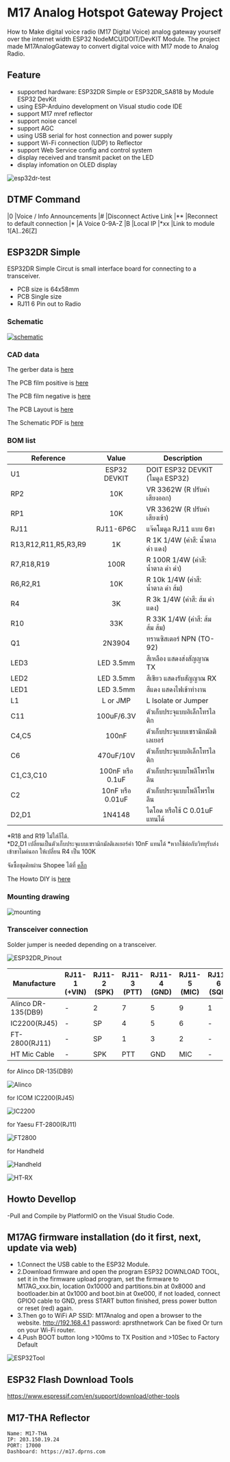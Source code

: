 # M17 Analog Hotspot Gateway Project
How to Make digital voice radio (M17 Digital Voice) analog gateway yourself over the internet width ESP32 NodeMCU/DOIT/DevKIT Module.
The project made M17AnalogGateway to convert digital voice with M17 mode to Analog Radio.

## Feature

* supported hardware: ESP32DR Simple or ESP32DR_SA818 by Module ESP32 DevKit
* using ESP-Arduino development on Visual studio code IDE
* support M17 mref reflector
* support noise cancel
* support AGC
* using USB serial for host connection and power supply
* support Wi-Fi connection (UDP) to Reflector
* support Web Service config and control system
* display received and transmit packet on the LED
* display infomation on OLED display

![esp32dr-test](image/ESP32DR_Simple_Test.png)

## DTMF Command

|0 |Voice / Info Announcements
|# |Disconnect Active Link
|** |Reconnect to default connection
|* |A Voice 0-9A-Z
|B |Local IP
|*xx |Link to module 1[A]..26[Z]
  
## ESP32DR Simple

ESP32DR Simple Circut is small interface board for connecting to a transceiver.

* PCB size is 64x58mm
* PCB Single size
* RJ11 6 Pin out to Radio

### Schematic

[![schematic](image/ESP32DR_SimpleCircuit.png)](image/ESP32DR_SimpleCircuit.png)

### CAD data
 
The gerber data is [here](doc/Gerber_ESP32DR_Simple.zip)

The PCB film positive is [here](doc/PCB_Bottom.pdf)

The PCB film negative is [here](doc/PCB_Bottom_Invert.pdf)

The PCB Layout is [here](doc/PCB_Layout.pdf)

The Schematic PDF is [here](doc/ESP32DR_Simple_Schematic.pdf)

### BOM list  

|Reference|Value|Description|
|---|:---:|---|
|U1|ESP32 DEVKIT|DOIT ESP32 DEVKIT (โมดูล ESP32)|
|RP2|10K|VR 3362W (R ปรับค่าเสียงออก)|
|RP1|10K|VR 3362W (R ปรับค่าเสียงเข้า)|
|RJ11|RJ11-6P6C|แจ๊คโมดูล RJ11 แบบ 6ขา|
|R13,R12,R11,R5,R3,R9|1K|R 1K 1/4W (ค่าสี: น้ำตาล ดำ แดง)|
|R7,R18,R19|100R|R 100R  1/4W (ค่าสี: น้ำตาล ดำ ดำ)|
|R6,R2,R1|10K|R 10k  1/4W  (ค่าสี: น้ำตาล ดำ ส้ม)|
|R4|3K|R 3k 1/4W (ค่าสี: ส้ม ดำ แดง)|
|R10|33K|R 33K 1/4W (ค่าสี: ส้ม ส้ม ส้ม)|
|Q1|2N3904|ทรานซิสเตอร์ NPN (TO-92)|
|LED3|LED 3.5mm|สีเหลือง แสดงส่งสัญญาณ TX|
|LED2|LED 3.5mm|สีเขียว แสดงรับสัญญาณ RX|
|LED1|LED 3.5mm|สีแดง แสดงไฟเข้าทำงาน|
|L1|L or JMP|L Isolate or Jumper|
|C11|100uF/6.3V|ตัวเก็บประจุแบบอิเล็กโทรไลติก|
|C4,C5|100nF|ตัวเก็บประจุแบบเซรามิกมัลติเลเยอร์|
|C6|470uF/10V|ตัวเก็บประจุแบบอิเล็กโทรไลติก|
|C1,C3,C10|100nF หรือ 0.1uF|ตัวเก็บประจุแบบโพลีโพรไพลีน|
|C2|10nF หรือ 0.01uF|ตัวเก็บประจุแบบโพลีโพรไพลีน|
|D2,D1|1N4148|ไดโอด หรือใช้ C 0.01uF แทนได้|

*R18 and R19 ไม่ใส่ก็ได้.  
*D2,D1 เปลี่ยนเป็นตัวเก็บประจุแบบเซรามิกมัลติเลเยอร์ค่า 10nF แทนได้ 
*หากใช้ต่อกับวิทยุรับส่งเข้าขาไมค์นอก ให้เปลี่ยน R4 เป็น 100K

จัดซื้อชุดคิทผ่าน Shopee ได้ที่ [คลิ๊ก](https://shopee.co.th/product/45191268/13373396785)

The Howto DIY is [here](doc/ESP32DR_DIY-Thai.pdf)

### Mounting drawing

![mounting](image/ESP32DR_SimpleLayout.png)

### Transceiver connection

Solder jumper is needed depending on a transceiver.

![ESP32DR_Pinout](image/RJ12Pinout.png)

|Manufacture|RJ11-1 (+VIN)|RJ11-2 (SPK)|RJ11-3 (PTT)|RJ11-4 (GND)|RJ11-5 (MIC)|RJ11-6 (SQL)|
|---|---|---|---|---|---|---|
|Alinco DR-135(DB9)|-|2|7|5|9|1|
|IC2200(RJ45)|-|SP|4|5|6|-|
|FT-2800(RJ11)|-|SP|1|3|2|-|
|HT Mic Cable|-|SPK|PTT|GND|MIC|-|

for Alinco DR-135(DB9)

![Alinco](image/ESP32DR_DR135.png)

for ICOM IC2200(RJ45)

![IC2200](image/ESP32DR_IC2200.png)

for Yaesu FT-2800(RJ11)

![FT2800](image/ESP32DR_FT2800.png)

for Handheld

![Handheld](image/ESP32DR_HT.png)

![HT-RX](image/ESP32DR_RxOnly.png)

## Howto Devellop
-Pull and Compile by PlatformIO on the Visual Studio Code.

## M17AG firmware installation (do it first, next, update via web)
- 1.Connect the USB cable to the ESP32 Module.
- 2.Download firmware and open the program ESP32 DOWNLOAD TOOL, set it in the firmware upload program, set the firmware to M17AG_xxx.bin, location 0x10000 and partitions.bin at 0x8000 and bootloader.bin at 0x1000 and boot.bin at 0xe000, if not loaded, connect GPIO0 cable to GND, press START button finished, press power button or reset (red) again.
- 3.Then go to WiFi AP SSID: M17Analog and open a browser to the website. http://192.168.4.1 password: aprsthnetwork Can be fixed Or turn on your Wi-Fi router.
- 4.Push BOOT button long >100ms to TX Position and >10Sec to Factory Default

![ESP32Tool](image/ESP32Tool.png)

## ESP32 Flash Download Tools
https://www.espressif.com/en/support/download/other-tools

## M17-THA Reflector
	Name: M17-THA
	IP: 203.150.19.24
	PORT: 17000
	Dashboard: https://m17.dprns.com
